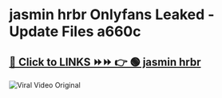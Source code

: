 
 # jasmin hrbr Onlyfans Leaked - Update Files a660c

## <h2><a href="https://clipsfans.com/jasmin_hrbr&ref=git">🔗 Click to LINKS ⏩⏩ 👉 🟢 jasmin hrbr </a></h2>

<a href="https://clipsfans.com/jasmin_hrbr&ref=git" rel="nofollow" data-target="animated-image.originalLink"><img src="https://i.ibb.co.com/xMMVF88/686577567.gif" alt="Viral Video Original" style="max-width: 100%; display: inline-block;" data-target="animated-image.originalImage"></a>


